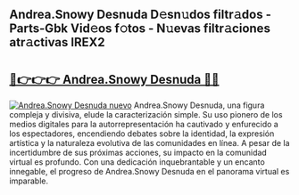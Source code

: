 ## Andrea.Snowy Desnuda D𝚎sn𝚞dos filtr𝚊dos - Parts-Gbk Vid𝚎os f𝚘tos - N𝚞evas filtr𝚊ciones atr𝚊ctivas lREX2

# <h2><a href="http://mb1n7n.tromn.icu/?c=Andrea.Snowy+Desnuda">🔗👉👉👉 Andrea.Snowy Desnuda 🔗🔗</a></h2>

[![Andrea.Snowy Desnuda nuevo](https://i.imgur.com/pEAQMta.gif)](http://mb1n7n.tromn.icu/?c=Andrea.Snowy+Desnuda)
Andrea.Snowy Desnuda, una figura compleja y divisiva, elude la caracterización simple. Su uso pionero de los medios digitales para la autorrepresentación ha cautivado y enfurecido a los espectadores, encendiendo debates sobre la identidad, la expresión artística y la naturaleza evolutiva de las comunidades en línea. A pesar de la incertidumbre de sus próximas acciones, su impacto en la comunidad virtual es profundo. Con una dedicación inquebrantable y un encanto innegable, el progreso de Andrea.Snowy Desnuda en el panorama virtual es imparable.
